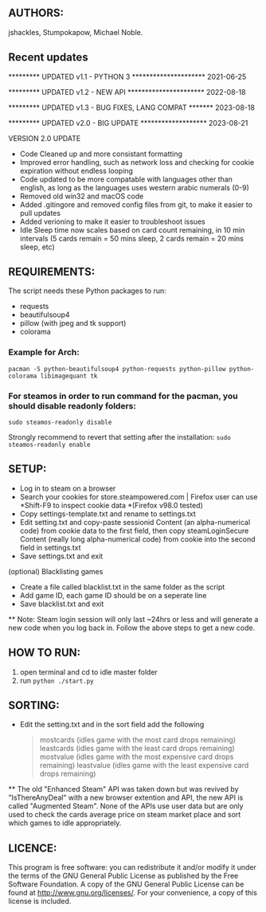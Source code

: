 ## AUTHORS:

jshackles, Stumpokapow, Michael Noble.

## Recent updates

********* UPDATED v1.1 - PYTHON 3 ********************* 2021-06-25

********* UPDATED v1.2 - NEW API ********************** 2022-08-18

********* UPDATED v1.3 - BUG FIXES, LANG COMPAT ******* 2023-08-18

********* UPDATED v2.0 - BIG UPDATE ******************* 2023-08-21


VERSION 2.0 UPDATE
 * Code Cleaned up and more consistant formatting
 * Improved error handling, such as network loss and checking for cookie expiration without endless looping
 * Code updated to be more compatable with languages other than english, as long as the languages uses western arabic numerals (0-9)
 * Removed old win32 and macOS code
 * Added .gitingore and removed config files from git, to make it easier to pull updates
 * Added verioning to make it easier to troubleshoot issues
 * Idle Sleep time now scales based on card count remaining, in 10 min intervals (5 cards remain = 50 mins sleep, 2 cards remain = 20 mins sleep, etc)


## REQUIREMENTS:

The script needs these Python packages to run:
 * requests
 * beautifulsoup4
 * pillow (with jpeg and tk support)
 * colorama

### Example for Arch:
`pacman -S python-beautifulsoup4 python-requests python-pillow python-colorama libimagequant tk`

### For steamos in order to run command for the pacman, you should disable readonly folders:
`sudo steamos-readonly disable`

Strongly recommend to revert that setting after the installation:
`sudo steamos-readonly enable`


## SETUP:
* Log in to steam on a browser
* Search your cookies for store.steampowered.com | Firefox user can use *Shift-F9 to inspect cookie data *(Firefox v98.0 tested)
* Copy settings-template.txt and rename to settings.txt
* Edit setting.txt and copy-paste sessionid Content (an alpha-numerical code) from cookie data to the first field,
then copy steamLoginSecure Content (really long alpha-numerical code) from cookie into the second field in settings.txt
* Save settings.txt and exit

(optional) Blacklisting games
* Create a file called blacklist.txt in the same folder as the script
* Add game ID, each game ID should be on a seperate line
* Save blacklist.txt and exit

** Note: Steam login session will only last ~24hrs or less and will generate a new code when you log back in. Follow the above steps to get a new code.


## HOW TO RUN:
1. open terminal and cd to idle master folder
1. run `python ./start.py`

## SORTING:
* Edit the setting.txt and in the sort field add the following

    > mostcards     (idles game with the most card drops remaining)
    > leastcards    (idles game with the least card drops remaining)
    > mostvalue     (idles game with the most expensive card drops remaining)
    > leastvalue    (idles game with the least expensive card drops remaining)


** The old "Enhanced Steam" API was taken down but was revived by "IsThereAnyDeal" with a new
browser extention and API, the new API is called "Augmented Steam". None of the APIs use user
data but are only used to check the cards average price on steam market place and sort which
games to idle appropriately.


## LICENCE:
This program is free software: you can redistribute it and/or modify it under the terms of the GNU General Public 
License as published by the Free Software Foundation. A copy of the GNU General Public License can be found at 
http://www.gnu.org/licenses/. For your convenience, a copy of this license is included.
